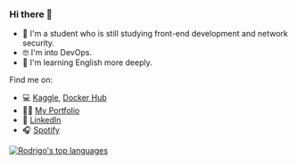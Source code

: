 ### Hi there 👋

- 🔭 I'm a student who is still studying front-end development and network security.
- 🤓 I'm into DevOps.
- 🌱 I'm learning English more deeply.

Find me on:

- 💻 [Kaggle](https://www.kaggle.com/rfqimd), [Docker Hub]()
- ✍🏼 [My Portfolio]()
- 👔 [LinkedIn](https://www.linkedin.com/in/rifqi-muhammad-6137a5258/)
- 🎧 [Spotify](https://open.spotify.com/user/81y47zzsohto2z3euqtrwllfc)

[![Rodrigo's top languages](https://github-readme-stats.vercel.app/api/top-langs/?username=rodrigobdz&hide=jupyter%20notebook,html&layout=compact&langs_count=6)](https://github.com/rifqmd)

<!--
**rodrigobdz/rodrigobdz** is a ✨ _special_ ✨ repository because its `README.md` (this file) appears on your GitHub profile.

Here are some ideas to get you started:

- 🔭 I’m currently working on ...
- 🌱 I’m currently learning ...
- 👯 I’m looking to collaborate on ...
- 🤔 I’m looking for help with ...
- 💬 Ask me about ...
- 📫 How to reach me: ...
- 😄 Pronouns: ...
- ⚡ Fun fact: ...
-->
